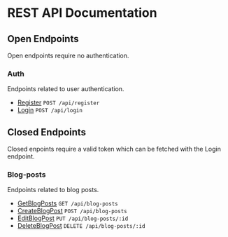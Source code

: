 # REST API Documentation

## Open Endpoints
Open endpoints require no authentication.

### Auth
Endpoints related to user authentication.
- [Register](auth/Register.md) `POST /api/register`
- [Login](auth/Login.md) `POST /api/login`

## Closed Endpoints
Closed enpoints require a valid token which can be fetched with the Login endpoint.

### Blog-posts
Endpoints related to blog posts.
- [GetBlogPosts](blog-posts/GetBlogPosts.md) `GET /api/blog-posts`
- [CreateBlogPost](blog-posts/CreateBlogPost.md) `POST /api/blog-posts`
- [EditBlogPost](blog-posts/EditBlogPost.md) `PUT /api/blog-posts/:id`
- [DeleteBlogPost](blog-posts/DeleteBlogPost.md) `DELETE /api/blog-posts/:id`